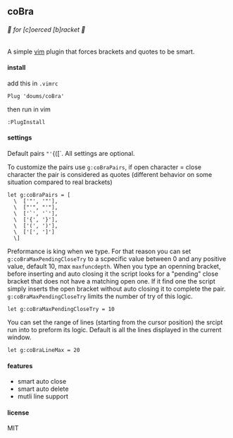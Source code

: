 ## coBra

###### :snake: for [c]oerced [b]racket :snake:

A simple [vim](https://www.vim.org/) plugin that forces brackets and quotes to be smart.

#### install

add this in `.vimrc`
```
Plug 'doums/coBra'
```

then run in vim
```
:PlugInstall
```

#### settings

Default pairs `"'`{([`.
All settings are optional.

To customize the pairs use `g:coBraPairs`, if open character = close character the pair is considered as quotes (different behavior on some situation compared to real brackets)
```
let g:coBraPairs = [
  \  ['"', '"'],
  \  ["'", "'"],
  \  ['`', '`'],
  \  ['{', '}'],
  \  ['(', ')'],
  \  ['[', ']']
  \]
```

Preformance is king when we type. For that reason you can set `g:coBraMaxPendingCloseTry` to a scpecific value between 0 and any positive value, default 10, max `maxfuncdepth`. When you type an openning bracket, before inserting and auto closing it the script looks for a "pending" close bracket that does not have a matching open one. If it find one the script simply inserts the open bracket without auto closing it to complete the pair. `g:coBraMaxPendingCloseTry` limits the number of try of this logic.
```
let g:coBraMaxPendingCloseTry = 10
```

You can set the range of lines (starting from the cursor position) the srcipt run into to preform its logic. Default is all the lines displayed in the current window.
```
let g:coBraLineMax = 20
```

#### features

* smart auto close
* smart auto delete
* mutli line support

#### license
MIT
